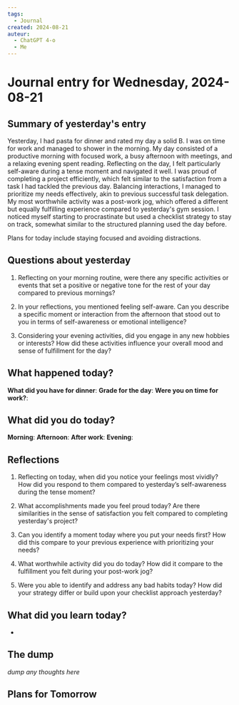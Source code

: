 ```yaml
---
tags:
  - Journal
created: 2024-08-21
auteur:
  - ChatGPT 4-o
  - Me
---
```

# Journal entry for Wednesday, 2024-08-21

## Summary of yesterday's entry

Yesterday, I had pasta for dinner and rated my day a solid B. I was on time for work and managed to shower in the morning. My day consisted of a productive morning with focused work, a busy afternoon with meetings, and a relaxing evening spent reading. Reflecting on the day, I felt particularly self-aware during a tense moment and navigated it well. I was proud of completing a project efficiently, which felt similar to the satisfaction from a task I had tackled the previous day. Balancing interactions, I managed to prioritize my needs effectively, akin to previous successful task delegation. My most worthwhile activity was a post-work jog, which offered a different but equally fulfilling experience compared to yesterday's gym session. I noticed myself starting to procrastinate but used a checklist strategy to stay on track, somewhat similar to the structured planning used the day before. 

Plans for today include staying focused and avoiding distractions.

## Questions about yesterday

1. Reflecting on your morning routine, were there any specific activities or events that set a positive or negative tone for the rest of your day compared to previous mornings?

2. In your reflections, you mentioned feeling self-aware. Can you describe a specific moment or interaction from the afternoon that stood out to you in terms of self-awareness or emotional intelligence?

3. Considering your evening activities, did you engage in any new hobbies or interests? How did these activities influence your overall mood and sense of fulfillment for the day?

## What happened today?

**What did you have for dinner**: 
**Grade for the day**: 
**Were you on time for work?**:

## What did you do today?

**Morning**: 
**Afternoon**: 
**After work**: 
**Evening**: 

## Reflections

1. Reflecting on today, when did you notice your feelings most vividly? How did you respond to them compared to yesterday’s self-awareness during the tense moment?

2. What accomplishments made you feel proud today? Are there similarities in the sense of satisfaction you felt compared to completing yesterday's project?

3. Can you identify a moment today where you put your needs first? How did this compare to your previous experience with prioritizing your needs?

4. What worthwhile activity did you do today? How did it compare to the fulfillment you felt during your post-work jog?

5. Were you able to identify and address any bad habits today? How did your strategy differ or build upon your checklist approach yesterday?

## What did you learn today?

-

## The dump
*dump any thoughts here*

## Plans for Tomorrow
